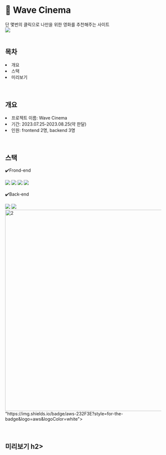 <div><h1>🎥 Wave Cinema</h1></div>
<div>단 몇번의 클릭으로 나만을 위한 영화를 추천해주는 사이트</div>
<img src="img/">
<br>
<br>
<div><h2>목차</h2></div>
<li>개요</li>
<li>스택</li>
<li>미리보기</li>
<br>
<br>
<div><h2>개요</h2></div>
<li>프로젝트 이름: Wave Cinema</li>


<li>기간: 2023.07.25-2023.08.25(약 한달)</li>
<li>인원: frontend 2명, backend 3명</li>
<br>
<br>
<div><h2>스택</h2></div>
<div>
✔️Frond-end
<br>
<br>
<img src="https://img.shields.io/badge/javascript-F7DF1E?style=for-the-badge&logo=javascript&logoColor=black">
<img src="https://img.shields.io/badge/vue.js-4FC08D?style=for-the-badge&logo=vue.js&logoColor=white">
<img src="https://img.shields.io/badge/html5-E34F26?style=for-the-badge&logo=html5&logoColor=white"> 
<img src="https://img.shields.io/badge/css-1572B6?style=for-the-badge&logo=css3&logoColor=white"> <br><br>
✔️Back-end
<br>
<br>
<img src="https://img.shields.io/badge/node.js-339933?style=for-the-badge&logo=Node.js&logoColor=white">
<img src="https://img.shields.io/badge/MySQL-4479A1?style=for-the-badge&logo=MySQL&logoColor=white">
<img src=<img width="649" alt="2" src="https://github.com/jiin0104/cinema/assets/122608411/e62e1779-6e0c-4ecd-a1a7-e0ad34f294dc">
"https://img.shields.io/badge/aws-232F3E?style=for-the-badge&logo=aws&logoColor=white">
</div>
<br>
<br>
<div><h2>미리보기</<img width="649" alt="2" src="https://github.com/jiin0104/cinema/assets/122608411/0ca06931-e8dd-4dc8-b19f-d18132c9c573">
h2></div>
